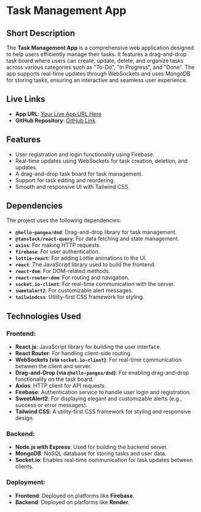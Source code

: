 # Task Management App

## Short Description

The **Task Management App** is a comprehensive web application designed to help users efficiently manage their tasks. It features a drag-and-drop task board where users can create, update, delete, and organize tasks across various categories such as "To-Do", "In Progress", and "Done". The app supports real-time updates through WebSockets and uses MongoDB for storing tasks, ensuring an interactive and seamless user experience.

## Live Links

- **App URL**: [Your Live App URL Here](https://yourapp.com)
- **GitHub Repository**: [GitHub Link](https://github.com/yourusername/repository-name)

## Features

- User registration and login functionality using Firebase.
- Real-time updates using WebSockets for task creation, deletion, and updates.
- A drag-and-drop task board for task management.
- Support for task editing and reordering.
- Smooth and responsive UI with Tailwind CSS.

## Dependencies

The project uses the following dependencies:

- **`@hello-pangea/dnd`**: Drag-and-drop library for task management.
- **`@tanstack/react-query`**: For data fetching and state management.
- **`axios`**: For making HTTP requests.
- **`firebase`**: For user authentication.
- **`lottie-react`**: For adding Lottie animations to the UI.
- **`react`**: The JavaScript library used to build the frontend.
- **`react-dom`**: For DOM-related methods.
- **`react-router-dom`**: For routing and navigation.
- **`socket.io-client`**: For real-time communication with the server.
- **`sweetalert2`**: For customizable alert messages.
- **`tailwindcss`**: Utility-first CSS framework for styling.

## Technologies Used

### Frontend:
- **React.js**: JavaScript library for building the user interface.
- **React Router**: For handling client-side routing.
- **WebSockets (via `socket.io-client`)**: For real-time communication between the client and server.
- **Drag-and-Drop (via `@hello-pangea/dnd`)**: For enabling drag-and-drop functionality on the task board.
- **Axios**: HTTP client for API requests.
- **Firebase**: Authentication service to handle user login and registration.
- **SweetAlert2**: For displaying elegant and customizable alerts (e.g., success or error messages).
- **Tailwind CSS**: A utility-first CSS framework for styling and responsive design.

### Backend:
- **Node.js with Express**: Used for building the backend server.
- **MongoDB**: NoSQL database for storing tasks and user data.
- **Socket.io**: Enables real-time communication for task updates between clients.

### Deployment:
- **Frontend**: Deployed on platforms like **Firebase**.
- **Backend**: Deployed on platforms like **Render**.